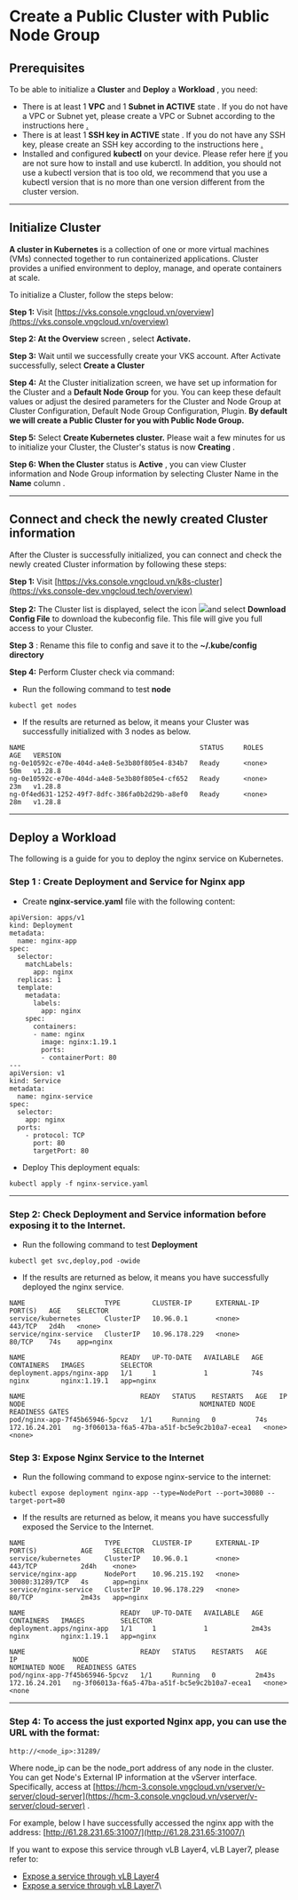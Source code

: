 # Create a Public Cluster with Public Node Group

## Prerequisites <a href="#khoitaomotpublicclustervoipublicnodegroup-dieukiencan" id="khoitaomotpublicclustervoipublicnodegroup-dieukiencan"></a>

To be able to initialize a **Cluster** and **Deploy** a **Workload** , you need:

* There is at least 1 **VPC** and 1 **Subnet in ACTIVE** state . If you do not have a VPC or Subnet yet, please create a VPC or Subnet according to the instructions here [.](https://docs-vngcloud-vn.translate.goog/vng-cloud-document/v/vn/vserver/compute-hcm03-1a/network/virtual-private-cloud-vpc)
* There is at least 1 **SSH key in ACTIVE** state . If you do not have any SSH key, please create an SSH key according to the instructions here [.](https://docs-vngcloud-vn.translate.goog/vng-cloud-document/v/vn/vserver/compute-hcm03-1a/security/ssh-key-bo-khoa)
* Installed and configured **kubectl** on your device. Please refer here [if](https://kubernetes.io/vi/docs/tasks/tools/install-kubectl/) you are not sure how to install and use kuberctl. In addition, you should not use a kubectl version that is too old, we recommend that you use a kubectl version that is no more than one version different from the cluster version.

***

## Initialize Cluster <a href="#khoitaomotpublicclustervoipublicnodegroup-khoitaocluster" id="khoitaomotpublicclustervoipublicnodegroup-khoitaocluster"></a>

**A cluster in Kubernetes** is a collection of one or more virtual machines (VMs) connected together to run containerized applications. Cluster provides a unified environment to deploy, manage, and operate containers at scale.

To initialize a Cluster, follow the steps below:

**Step 1:** Visit [https://vks.console.vngcloud.vn/overview](https://vks.console.vngcloud.vn/overview)

**Step 2: At the Overview** screen , select **Activate.**

**Step 3:** Wait until we successfully create your VKS account. After Activate successfully, select **Create a Cluster**

**Step 4:** At the Cluster initialization screen, we have set up information for the Cluster and a **Default Node Group** for you. You can keep these default values ​​or adjust the desired parameters for the Cluster and Node Group at Cluster Configuration, Default Node Group Configuration, Plugin. **By default we will create a Public Cluster for you with Public Node Group.**

**Step 5:** Select **Create Kubernetes cluster.** Please wait a few minutes for us to initialize your Cluster, the Cluster's status is now **Creating** .

**Step 6: When the Cluster** status is **Active** , you can view Cluster information and Node Group information by selecting Cluster Name in the **Name** column .

***

## Connect and check the newly created Cluster information <a href="#khoitaomotpublicclustervoipublicnodegroup-ketnoivakiemtrathongtinclustervuatao" id="khoitaomotpublicclustervoipublicnodegroup-ketnoivakiemtrathongtinclustervuatao"></a>

After the Cluster is successfully initialized, you can connect and check the newly created Cluster information by following these steps:

**Step 1:** Visit [https://vks.console.vngcloud.vn/k8s-cluster](https://vks.console-dev.vngcloud.tech/overview)

**Step 2:** The Cluster list is displayed, select the icon ![](https://docs.vngcloud.vn/\~gitbook/image?url=https%3A%2F%2Fdocs-admin.vngcloud.vn%2Fdownload%2Fthumbnails%2F73761995%2Fimage2024-4-4\_14-37-11.png%3Fversion%3D1%26modificationDate%3D1712216232000%26api%3Dv2\&width=40\&dpr=4\&quality=100\&sign=7c12e1b3\&sv=1)and select **Download Config File** to download the kubeconfig file. This file will give you full access to your Cluster.

**Step 3** : Rename this file to config and save it to the **\~/.kube/config directory**

**Step 4:** Perform Cluster check via command:

* Run the following command to test **node**

```
kubectl get nodes
```

* If the results are returned as below, it means your Cluster was successfully initialized with 3 nodes as below.

```
NAME                                            STATUS     ROLES    AGE   VERSION
ng-0e10592c-e70e-404d-a4e8-5e3b80f805e4-834b7   Ready      <none>   50m   v1.28.8
ng-0e10592c-e70e-404d-a4e8-5e3b80f805e4-cf652   Ready      <none>   23m   v1.28.8
ng-0f4ed631-1252-49f7-8dfc-386fa0b2d29b-a8ef0   Ready      <none>   28m   v1.28.8
```

***

## Deploy a Workload <a href="#khoitaomotpublicclustervoipublicnodegroup-deploymotworkload" id="khoitaomotpublicclustervoipublicnodegroup-deploymotworkload"></a>

The following is a guide for you to deploy the nginx service on Kubernetes.

### **Step 1** : **Create Deployment and Service for Nginx app**

* Create **nginx-service.yaml** file with the following content:

```
apiVersion: apps/v1
kind: Deployment
metadata:
  name: nginx-app
spec:
  selector:
    matchLabels:
      app: nginx
  replicas: 1
  template:
    metadata:
      labels:
        app: nginx
    spec:
      containers:
      - name: nginx
        image: nginx:1.19.1
        ports:
        - containerPort: 80
---
apiVersion: v1
kind: Service
metadata:
  name: nginx-service
spec:
  selector:
    app: nginx 
  ports:
    - protocol: TCP
      port: 80
      targetPort: 80
```

* Deploy This deployment equals:

```
kubectl apply -f nginx-service.yaml
```

***

### **Step 2: Check Deployment and Service information before exposing it to the Internet.**

* Run the following command to test **Deployment**

```
kubectl get svc,deploy,pod -owide
```

* If the results are returned as below, it means you have successfully deployed the nginx service.

```
NAME                    TYPE        CLUSTER-IP      EXTERNAL-IP   PORT(S)   AGE    SELECTOR
service/kubernetes      ClusterIP   10.96.0.1       <none>        443/TCP   2d4h   <none>
service/nginx-service   ClusterIP   10.96.178.229   <none>        80/TCP    74s    app=nginx

NAME                        READY   UP-TO-DATE   AVAILABLE   AGE   CONTAINERS   IMAGES         SELECTOR
deployment.apps/nginx-app   1/1     1            1           74s   nginx        nginx:1.19.1   app=nginx

NAME                             READY   STATUS    RESTARTS   AGE   IP              NODE                                            NOMINATED NODE   READINESS GATES
pod/nginx-app-7f45b65946-5pcvz   1/1     Running   0          74s   172.16.24.201   ng-3f06013a-f6a5-47ba-a51f-bc5e9c2b10a7-ecea1   <none>           <none>
```

### **Step 3: Expose Nginx Service to the Internet** <a href="#expose-nginx-service-ra-internet" id="expose-nginx-service-ra-internet"></a>

* Run the following command to expose nginx-service to the internet:

```
kubectl expose deployment nginx-app --type=NodePort --port=30080 --target-port=80
```

* If the results are returned as below, it means you have successfully exposed the Service to the Internet.

```
NAME                    TYPE        CLUSTER-IP      EXTERNAL-IP   PORT(S)           AGE     SELECTOR
service/kubernetes      ClusterIP   10.96.0.1       <none>        443/TCP           2d4h    <none>
service/nginx-app       NodePort    10.96.215.192   <none>        30080:31289/TCP   4s      app=nginx
service/nginx-service   ClusterIP   10.96.178.229   <none>        80/TCP            2m43s   app=nginx

NAME                        READY   UP-TO-DATE   AVAILABLE   AGE     CONTAINERS   IMAGES         SELECTOR
deployment.apps/nginx-app   1/1     1            1           2m43s   nginx        nginx:1.19.1   app=nginx

NAME                             READY   STATUS    RESTARTS   AGE     IP              NODE                                            NOMINATED NODE   READINESS GATES
pod/nginx-app-7f45b65946-5pcvz   1/1     Running   0          2m43s   172.16.24.201   ng-3f06013a-f6a5-47ba-a51f-bc5e9c2b10a7-ecea1   <none>           <none
```

***

### **Step 4: To access the just exported Nginx app, you can use the URL with the format:**

```
http://<node_ip>:31289/
```

Where node\_ip can be the node\_port address of any node in the cluster. You can get Node's External IP information at the vServer interface. Specifically, access at [https://hcm-3.console.vngcloud.vn/vserver/v-server/cloud-server](https://hcm-3.console.vngcloud.vn/vserver/v-server/cloud-server) .

For example, below I have successfully accessed the nginx app with the address: [http://61.28.231.65:31007/](http://61.28.231.65:31007/)

If you want to expose this service through vLB Layer4, vLB Layer7, please refer to:

* [Expose a service through vLB Layer4](https://docs-vngcloud-vn.translate.goog/vng-cloud-document/v/vn/vks/bat-dau-voi-vks/expose-mot-service-thong-qua-vlb-layer4)
* [Expose a service through vLB Layer7](https://docs-vngcloud-vn.translate.goog/vng-cloud-document/v/vn/vks/bat-dau-voi-vks/expose-mot-service-thong-qua-vlb-layer7)\
